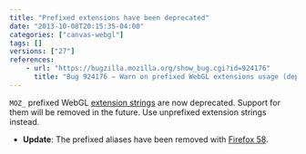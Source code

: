 ```yaml
---
title: "Prefixed extensions have been deprecated"
date: "2013-10-08T20:15:35-04:00"
categories: ["canvas-webgl"]
tags: []
versions: ["27"]
references:
    - url: "https://bugzilla.mozilla.org/show_bug.cgi?id=924176"
      title: "Bug 924176 – Warn on prefixed WebGL extensions usage (deprecated)"
---
```

`MOZ_` prefixed WebGL [extension strings](https://developer.mozilla.org/docs/Web/WebGL/Using_Extensions) are now deprecated. Support for them will be removed in the future. Use unprefixed extension strings instead.

* **Update**: The prefixed aliases have been removed with [Firefox 58](https://www.fxsitecompat.dev/en-CA/docs/2017/prefixed-webgl-extensions-are-no-longer-supported/).
